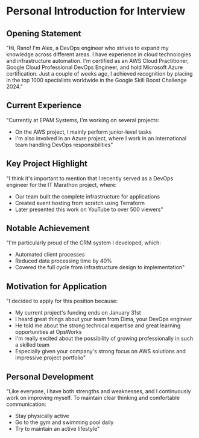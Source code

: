 # Personal Introduction for Interview

## Opening Statement
"Hi, Rano! I'm Alex, a DevOps engineer who strives to expand my knowledge across different areas. I have experience in cloud technologies and infrastructure automation. I'm certified as an AWS Cloud Practitioner, Google Cloud Professional DevOps Engineer, and hold Microsoft Azure certification. Just a couple of weeks ago, I achieved recognition by placing in the top 1000 specialists worldwide in the Google Skill Boost Challenge 2024."

## Current Experience
"Currently at EPAM Systems, I'm working on several projects:
- On the AWS project, I mainly perform junior-level tasks
- I'm also involved in an Azure project, where I work in an international team handling DevOps responsibilities"

## Key Project Highlight
"I think it's important to mention that I recently served as a DevOps engineer for the IT Marathon project, where:
- Our team built the complete infrastructure for applications
- Created event hosting from scratch using Terraform
- Later presented this work on YouTube to over 500 viewers"

## Notable Achievement
"I'm particularly proud of the CRM system I developed, which:
- Automated client processes
- Reduced data processing time by 40%
- Covered the full cycle from infrastructure design to implementation"

## Motivation for Application
"I decided to apply for this position because:
- My current project's funding ends on January 31st
- I heard great things about your team from Dima, your DevOps engineer
- He told me about the strong technical expertise and great learning opportunities at OpsWorks
- I'm really excited about the possibility of growing professionally in such a skilled team
- Especially given your company's strong focus on AWS solutions and impressive project portfolio"

## Personal Development
"Like everyone, I have both strengths and weaknesses, and I continuously work on improving myself. To maintain clear thinking and comfortable communication:
- Stay physically active
- Go to the gym and swimming pool daily
- Try to maintain an active lifestyle"
